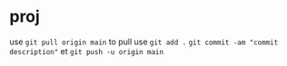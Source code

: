 ﻿# proj


use ```git pull origin main``` to pull
use ```git add .```  ```git commit -am "commit description"```
et ```git push -u origin main```
